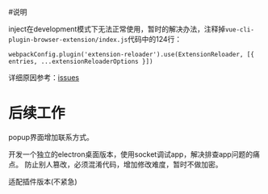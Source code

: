 #说明

inject在development模式下无法正常使用，暂时的解决办法，注释掉`vue-cli-plugin-browser-extension/index.js`代码中的124行：
```
webpackConfig.plugin('extension-reloader').use(ExtensionReloader, [{ entries, ...extensionReloaderOptions }])
```
详细原因参考：[issues](https://github.com/adambullmer/vue-cli-plugin-browser-extension/issues/120)

# 后续工作

popup界面增加联系方式。

开发一个独立的electron桌面版本，使用socket调试app，解决排查app问题的痛点。
防止别人篡改，必须混淆代码，增加修改难度，暂时不做加密。

适配插件版本(不紧急)



